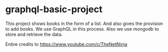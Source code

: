 # graphql-basic-project

This project shows books in the form of a list. And also gives the provision to add books.
We use GraphQL in this process. Also we use mongodb to store and retrieve the data.

Entire credits to https://www.youtube.com/c/TheNetNinja
